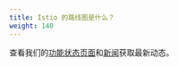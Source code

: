 ```yaml
---
title: Istio 的路线图是什么？
weight: 140
---
```


查看我们的[功能状态页面](/zh/about/feature-stages/)和[新闻](/zh/news)获取最新动态。
